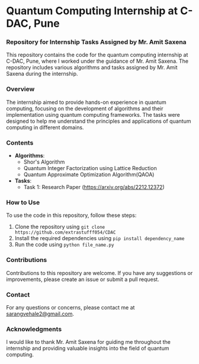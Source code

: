 # Quantum Computing Internship at C-DAC, Pune
### Repository for Internship Tasks Assigned by Mr. Amit Saxena

This repository contains the code for the quantum computing internship at C-DAC, Pune, where I worked under the guidance of Mr. Amit Saxena. The repository includes various algorithms and tasks assigned by Mr. Amit Saxena during the internship.

### Overview
The internship aimed to provide hands-on experience in quantum computing, focusing on the development of algorithms and their implementation using quantum computing frameworks. The tasks were designed to help me understand the principles and applications of quantum computing in different domains.

### Contents
- **Algorithms**:
  - Shor's Algorithm
  - Quantum Integer Factorization using Lattice Reduction
  - Quantum Approximate Optimization Algorithm(QAOA)
- **Tasks**:
  - Task 1: Research Paper (https://arxiv.org/abs/2212.12372)

### How to Use
To use the code in this repository, follow these steps:

1. Clone the repository using `git clone https://github.com/extrastufff054/CDAC`
2. Install the required dependencies using `pip install dependency_name`
3. Run the code using `python file_name.py`

### Contributions
Contributions to this repository are welcome. If you have any suggestions or improvements, please create an issue or submit a pull request.

### Contact
For any questions or concerns, please contact me at [sarangvehale2@gmail.com](mailto:sarangvehale2@gmail.com).

### Acknowledgments
I would like to thank Mr. Amit Saxena for guiding me throughout the internship and providing valuable insights into the field of quantum computing.
